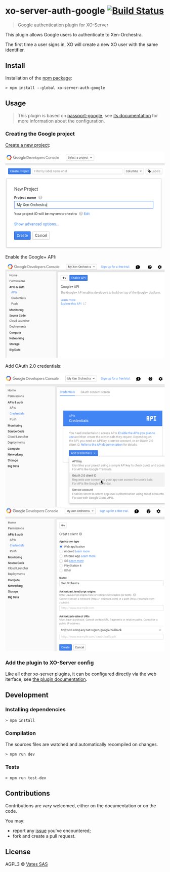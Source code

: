 # xo-server-auth-google [![Build Status](https://travis-ci.org/vatesfr/xo-server-auth-google.png?branch=master)](https://travis-ci.org/vatesfr/xo-server-auth-google)

> Google authentication plugin for XO-Server

This plugin allows Google users to authenticate to Xen-Orchestra.

The first time a user signs in, XO will create a new XO user with the
same identifier.

## Install

Installation of the [npm package](https://npmjs.org/package/xo-server-auth-google):

```
> npm install --global xo-server-auth-google
```

## Usage

> This plugin is based on [passport-google](https://google.com/jaredhanson/passport-google),
> see [its documentation](https://google.com/jaredhanson/passport-google#configure-strategy)
> for more information about the configuration.

### Creating the Google project

[Create a new project](https://console.developers.google.com/project):

![](create-project.png)
![](create-project-2.png)

Enable the Google+ API:

![](enable-google+-api.png)

Add OAuth 2.0 credentials:

![](add-oauth2-credentials.png)
![](add-oauth2-credentials-2.png)

### Add the plugin to XO-Server config

Like all other xo-server plugins, it can be configured directly via
the web iterface, see [the plugin documentation](https://xen-orchestra.com/docs/plugins.html).

## Development

### Installing dependencies

```
> npm install
```

### Compilation

The sources files are watched and automatically recompiled on changes.

```
> npm run dev
```

### Tests

```
> npm run test-dev
```

## Contributions

Contributions are *very* welcomed, either on the documentation or on
the code.

You may:

- report any [issue](https://google.com/vatesfr/xo-server-auth-google/issues)
  you've encountered;
- fork and create a pull request.

## License

AGPL3 © [Vates SAS](http://vates.fr)
